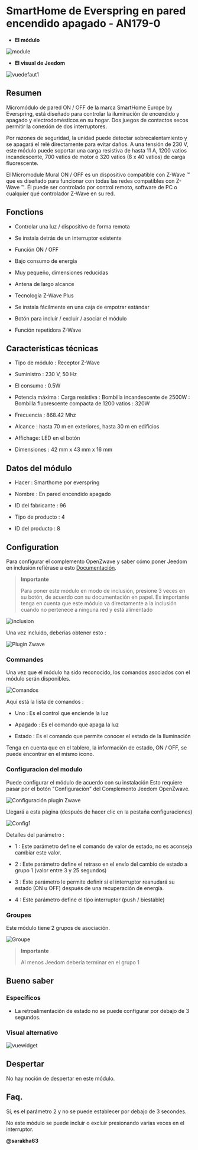 SmartHome de Everspring en pared encendido apagado - AN179-0
================================================

-   **El módulo**

![module](images/smarthomebyeverspring.AN179-0/module.jpg)

-   **El visual de Jeedom**

![vuedefaut1](images/smarthomebyeverspring.AN179-0/vuedefaut1.jpg)

Resumen
------

Micromódulo de pared ON / OFF de la marca SmartHome Europe by Everspring,
está diseñado para controlar la iluminación de encendido y apagado y
electrodomésticos en su hogar. Dos juegos de contactos secos
permitir la conexión de dos interruptores.

Por razones de seguridad, la unidad puede detectar sobrecalentamiento y se apagará
el relé directamente para evitar daños. A una tensión de 230
V, este módulo puede soportar una carga resistiva de hasta 11 A, 1200 vatios
incandescente, 700 vatios de motor o 320 vatios (8 x 40 vatios) de
carga fluorescente.

El Micromodule Mural ON / OFF es un dispositivo compatible con Z-Wave ™ que es
diseñado para funcionar con todas las redes compatibles con Z-Wave ™. Él
puede ser controlado por control remoto, software de PC o cualquier
qué controlador Z-Wave en su red.

Fonctions
---------

-   Controlar una luz / dispositivo de forma remota

-   Se instala detrás de un interruptor existente

-   Función ON / OFF

-   Bajo consumo de energía

-   Muy pequeño, dimensiones reducidas

-   Antena de largo alcance

-   Tecnología Z-Wave Plus

-   Se instala fácilmente en una caja de empotrar estándar

-   Botón para incluir / excluir / asociar el módulo

-   Función repetidora Z-Wave

Características técnicas
---------------------------

-   Tipo de módulo : Receptor Z-Wave

-   Suministro : 230 V, 50 Hz

-   El consumo : 0.5W

-   Potencia máxima : Carga resistiva : Bombilla incandescente de 2500W
    : Bombilla fluorescente compacta de 1200 vatios : 320W

-   Frecuencia : 868.42 Mhz

-   Alcance : hasta 70 m en exteriores, hasta 30 m en edificios

-   Affichage: LED en el botón

-   Dimensiones : 42 mm x 43 mm x 16 mm

Datos del módulo
-----------------

-   Hacer : Smarthome por everspring

-   Nombre : En pared encendido apagado

-   ID del fabricante : 96

-   Tipo de producto : 4

-   ID del producto : 8

Configuration
-------------

Para configurar el complemento OpenZwave y saber cómo poner Jeedom en
inclusión refiérase a esto
[Documentación](https://doc.jeedom.com/es_ES/plugins/automation%20protocol/openzwave/).

> **Importante**
>
> Para poner este módulo en modo de inclusión, presione 3 veces en su
> botón, de acuerdo con su documentación en papel. Es importante
> tenga en cuenta que este módulo va directamente a la inclusión cuando
> no pertenece a ninguna red y está alimentado

![inclusion](images/smarthomebyeverspring.AN179-0/inclusion.jpg)

Una vez incluido, deberías obtener esto :

![Plugin Zwave](images/smarthomebyeverspring.AN179-0/information.jpg)

### Commandes

Una vez que el módulo ha sido reconocido, los comandos asociados con el módulo serán
disponibles.

![Comandos](images/smarthomebyeverspring.AN179-0/commandes.jpg)

Aquí está la lista de comandos :

-   Uno : Es el control que enciende la luz

-   Apagado : Es el comando que apaga la luz

-   Estado : Es el comando que permite conocer el estado de la
    Iluminación

Tenga en cuenta que en el tablero, la información de estado, ON / OFF, se puede encontrar en
el mismo icono.

### Configuracion del modulo

Puede configurar el módulo de acuerdo con su
instalación Esto requiere pasar por el botón "Configuración" del
Complemento Jeedom OpenZwave.

![Configuración plugin Zwave](images/plugin/bouton_configuration.jpg)

Llegará a esta página (después de hacer clic en la pestaña
configuraciones)

![Config1](images/smarthomebyeverspring.AN179-0/config1.jpg)

Detalles del parámetro :

-   1 : Este parámetro define el comando de valor de estado, no es
    aconseja cambiar este valor.

-   2 : Este parámetro define el retraso en el envío del cambio de estado a
    grupo 1 (valor entre 3 y 25 segundos)

-   3 : Este parámetro le permite definir si el interruptor reanudará su
    estado (ON u OFF) después de una recuperación de energía.

-   4 : Este parámetro define el tipo
    interruptor (push / biestable)

### Groupes

Este módulo tiene 2 grupos de asociación.

![Groupe](images/smarthomebyeverspring.AN179-0/groupe.jpg)

> **Importante**
>
> Al menos Jeedom debería terminar en el grupo 1

Bueno saber
------------

### Específicos

-   La retroalimentación de estado no se puede configurar por debajo de 3
    segundos.

### Visual alternativo

![vuewidget](images//smarthomebyeverspring.AN179-0/vuewidget.jpg)

Despertar
-------

No hay noción de despertar en este módulo.

Faq.
------

Sí, es el parámetro 2 y no se puede establecer por debajo de 3
secondes.

No este módulo se puede incluir o excluir presionando varias veces
en el interruptor.

**@sarakha63**
